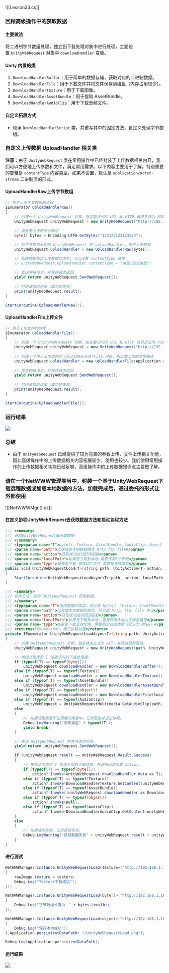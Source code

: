 ![[Lesson33.cs]]

### 回顾高级操作中的获取数据
#### 主要做法
将二进制字节数组处理，独立到下载处理对象中进行处理，主要设置 `UnityWebRequest` 对象中 `downloadHandler` 变量。

#### Unity 内置的类
1. `DownloadHandlerBuffer`：用于简单的数据存储，获取对应的二进制数据。
2. `DownloadHandlerFile`：用于下载文件并将文件保存到磁盘（内存占用较少）。
3. `DownloadHandlerTexture`：用于下载图像。
4. `DownloadHandlerAssetBundle`：用于提取 AssetBundle。
5. `DownloadHandlerAudioClip`：用于下载音频文件。

#### 自定义拓展方式
- 继承 `DownloadHandlerScript` 类，并重写其中的固定方法，自定义处理字节数组。

### 自定义上传数据 UploadHandler 相关类
**注意**：由于 `UnityWebRequest` 类在常用操作中已经封装了上传数据相关内容，我们可以方便地上传参数和文件，满足常用需求。以下内容主要用于了解，特别重要的变量是 `contentType` 内容类型，如果不设置，默认是 `application/octet-stream` 二进制流的形式。

#### UploadHandlerRaw上传字节数组
```cs
// 用于上传字节数组的协程
IEnumerator UploadHandlerRaw()
{
    // 创建一个 UnityWebRequest 对象，指定要访问的 URL 和 HTTP 请求方法为 POST
    UnityWebRequest unityWebRequest = new UnityWebRequest("http://192.168.1.101:8000/HTTPRoot/pic.png", UnityWebRequest.kHttpVerbPOST);
    
    // 准备要上传的字节数组
    byte[] bytes = Encoding.UTF8.GetBytes("123123123123123");

    // 将字节数组分配给 UnityWebRequest 的 uploadHandler，用于上传数据
    unityWebRequest.uploadHandler = new UploadHandlerRaw(bytes);

    // 如果需要指定上传数据的类型，可以设置 contentType 属性
    // unityWebRequest.uploadHandler.contentType = "类型/细分类型";
    
    // 发送网络请求，并等待请求返回
    yield return unityWebRequest.SendWebRequest();
    
    // 打印请求的结果（成功或失败）
    print(unityWebRequest.result);
}

StartCoroutine(UploadHandlerRaw());
```

#### UploadHandlerFile上传文件
```cs
// 用于上传文件的协程
IEnumerator UploadHandlerFile()
{
    // 创建一个 UnityWebRequest 对象，指定要访问的 URL 和 HTTP 请求方法为 POST
    UnityWebRequest unityWebRequest = new UnityWebRequest("http://192.168.1.101:8000/HTTPRoot/pic.png", UnityWebRequest.kHttpVerbPOST);
    
    // 创建一个用于上传文件的 UploadHandlerFile 对象，指定要上传的文件路径
    unityWebRequest.uploadHandler = new UploadHandlerFile(Application.streamingAssetsPath + "/test.png");
    
    // 发送网络请求，并等待请求返回
    yield return unityWebRequest.SendWebRequest();
    
    // 打印请求的结果（成功或失败）
    print(unityWebRequest.result);
}

StartCoroutine(UploadHandlerFile());
```

### 运行结果
![](https://linwentao785293209.github.io/images/%E7%BD%91%E7%BB%9C/%E7%BD%91%E7%BB%9C%E5%BC%80%E5%8F%91%E5%9F%BA%E7%A1%80/Unity/01.%E7%BD%91%E7%BB%9C%E5%9F%BA%E7%A1%80%E5%9F%BA%E7%A1%80%E7%9F%A5%E8%AF%86/57.%E7%BD%91%E7%BB%9C%E9%80%9A%E4%BF%A1-Unity%E7%BD%91%E7%BB%9C%E7%B1%BB-UnityWebRequest%E7%B1%BB-%E9%AB%98%E7%BA%A7%E4%B8%8A%E4%BC%A0%E6%95%B0%E6%8D%AE/1.png)

### 总结
- 由于 `UnityWebRequest` 已经提供了较为完善的参数上传、文件上传相关功能，因此高级操作中的上传数据相关内容拓展较少，使用也较少。我们使用常用操作的上传数据相关功能已经足够，高级操作中的上传数据知识点主要做了解。

### 请在一个NetWWW管理类当中，封装一个基于UnityWebRequest下载远程数据或加载本地数据的方法，加载完成后，通过委托的形式让外部使用
![[NetWWWMgr 2.cs]]
#### 在定义协程UnityWebRequest去获取数据方法和启动协程方法
```cs
/// <summary>
/// 通过UnityWebRequest去获取数据
/// </summary>
/// <typeparam name="T">byte[]、Texture、AssetBundle、AudioClip、object（自定义的 如果是object证明要保存到本地）</typeparam>
/// <param name="path">远端或者本地数据路径 http ftp file</param>
/// <param name="action">获取成功后的回调函数</param>
/// <param name="localPath">如果是下载到本地 需要传第3个参数</param>
/// <param name="type">如果是下载 音效切片文件 需要穿音效类型</param>
public void UnityWebRequestLoad<T>(string path, UnityAction<T> action, string localPath = "", AudioType type = AudioType.MPEG) where T : class
{
    StartCoroutine(UnityWebRequestLoadAsync<T>(path, action, localPath, type));
}

/// <summary>
/// 异步方法，使用 UnityWebRequest 获取数据。
/// </summary>
/// <typeparam name="T">返回数据的类型，可以是 byte[]、Texture、AssetBundle、AudioClip、object（自定义类型，用于本地保存）</typeparam>
/// <param name="path">远程或本地数据的路径，可以是 http、ftp、file 协议</param>
/// <param name="action">获取成功后的回调函数</param>
/// <param name="localPath">如果是下载到本地，需要传递本地文件保存路径</param>
/// <param name="type">如果是下载音效文件，需要指定音效类型（默认为 MPEG）</param>
/// <returns>IEnumerator，用于协程处理</returns>
private IEnumerator UnityWebRequestLoadAsync<T>(string path, UnityAction<T> action, string localPath = "", AudioType type = AudioType.MPEG) where T : class
{
    // 创建 UnityWebRequest 实例，指定请求方式为 GET，并传递目标路径。
    UnityWebRequest unityWebRequest = new UnityWebRequest(path, UnityWebRequest.kHttpVerbGET);

    // 根据泛型类型 T 设置不同的下载处理器。
    if (typeof(T) == typeof(byte[]))
        unityWebRequest.downloadHandler = new DownloadHandlerBuffer();
    else if (typeof(T) == typeof(Texture))
        unityWebRequest.downloadHandler = new DownloadHandlerTexture();
    else if (typeof(T) == typeof(AssetBundle))
        unityWebRequest.downloadHandler = new DownloadHandlerAssetBundle(unityWebRequest.url, 0);
    else if (typeof(T) == typeof(object))
        unityWebRequest.downloadHandler = new DownloadHandlerFile(localPath);
    else if (typeof(T) == typeof(AudioClip))
        unityWebRequest = UnityWebRequestMultimedia.GetAudioClip(path, type);
    else
    {
        // 如果泛型类型不在预期的类型中，记录警告并退出协程。
        Debug.LogWarning("未知类型" + typeof(T));
        yield break;
    }

    // 发送 UnityWebRequest 并等待请求完成。
    yield return unityWebRequest.SendWebRequest();

    if (unityWebRequest.result == UnityWebRequest.Result.Success)
    {
        // 根据泛型类型 T 处理不同的下载结果，并调用回调函数 action。
        if (typeof(T) == typeof(byte[]))
            action?.Invoke(unityWebRequest.downloadHandler.data as T);
        else if (typeof(T) == typeof(Texture))
            action?.Invoke(DownloadHandlerTexture.GetContent(unityWebRequest) as T);
        else if (typeof(T) == typeof(AssetBundle))
            action?.Invoke((unityWebRequest.downloadHandler as DownloadHandlerAssetBundle).assetBundle as T);
        else if (typeof(T) == typeof(object))
            action?.Invoke(null);
        else if (typeof(T) == typeof(AudioClip))
            action?.Invoke(DownloadHandlerAudioClip.GetContent(unityWebRequest) as T);
    }
    else
    {
        // 如果请求失败，记录错误信息。
        Debug.LogWarning("获取数据失败" + unityWebRequest.result + unityWebRequest.error + unityWebRequest.responseCode);
    }
}
```
#### 进行测试
```cs
NetWWWManager.Instance.UnityWebRequestLoad<Texture>("http://192.168.1.101:8000/HTTPRoot/pic.png", (texture) =>
{
    rawImage.texture = texture;
    Debug.Log("Texture下载成功");
});

NetWWWManager.Instance.UnityWebRequestLoad<byte[]>("http://192.168.1.101:8000/HTTPRoot/pic.png", (bytes) =>
{
    Debug.Log("字节数组长度为：" + bytes.Length);
});

NetWWWManager.Instance.UnityWebRequestLoad<object>("http://192.168.1.101:8000/HTTPRoot/pic.png", (obj) =>
{
    Debug.Log("保存本地成功");
},Application.persistentDataPath+ "/UnityWebRequestLoad.png");

Debug.Log(Application.persistentDataPath);
```
#### 运行结果
![](https://linwentao785293209.github.io/images/%E7%BD%91%E7%BB%9C/%E7%BD%91%E7%BB%9C%E5%BC%80%E5%8F%91%E5%9F%BA%E7%A1%80/Unity/01.%E7%BD%91%E7%BB%9C%E5%9F%BA%E7%A1%80%E5%9F%BA%E7%A1%80%E7%9F%A5%E8%AF%86/57.%E7%BD%91%E7%BB%9C%E9%80%9A%E4%BF%A1-Unity%E7%BD%91%E7%BB%9C%E7%B1%BB-UnityWebRequest%E7%B1%BB-%E9%AB%98%E7%BA%A7%E4%B8%8A%E4%BC%A0%E6%95%B0%E6%8D%AE/2.png)
